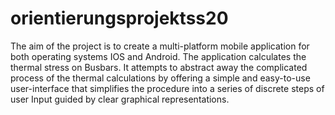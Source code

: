 # orientierungsprojektss20

The aim of the project is to create a multi-platform mobile application for both operating systems IOS and Android. The application calculates the thermal stress on Busbars. It attempts to abstract away the complicated process of the thermal calculations by offering a simple and easy-to-use user-interface that simplifies the procedure into a series of discrete steps of user Input guided by clear graphical representations. 



